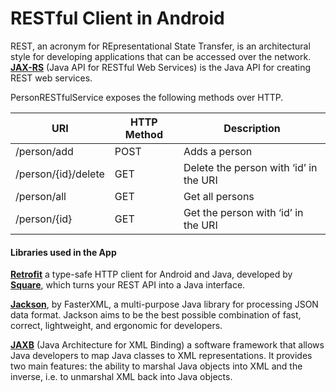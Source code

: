 # RESTful Client in Android
REST, an acronym for REpresentational State Transfer, is an architectural style for developing applications that can be accessed over the network. **[JAX-RS](https://docs.oracle.com/javaee/6/tutorial/doc/giepu.html)** (Java API for RESTful Web Services) is the Java API for creating REST web services.

PersonRESTfulService exposes the following methods over HTTP.

| URI | HTTP Method | Description |
| --- | --- | --- |
|/person/add | POST | Adds a person |
|/person/{id}/delete|GET|Delete the person with ‘id’ in the URI|
| /person/all | GET | Get all persons |
| /person/{id} | GET | Get the person with ‘id’ in the URI |

#### Libraries used in the App

**[Retrofit](https://square.github.io/retrofit/)** a type-safe HTTP client for Android and Java, developed by **[Square](https://square.github.io/)**, which turns your REST API into a Java interface.

**[Jackson](https://github.com/FasterXML/jackson)**, by FasterXML, a multi-purpose Java library for processing JSON data format. Jackson aims to be the best possible combination of fast, correct, lightweight, and ergonomic for developers.

**[JAXB](https://docs.oracle.com/javase/tutorial/jaxb/intro/index.html)** (Java Architecture for XML Binding) a software framework that allows Java developers to map Java classes to XML representations. It provides two main features: the ability to marshal Java objects into XML and the inverse, i.e. to unmarshal XML back into Java objects.
